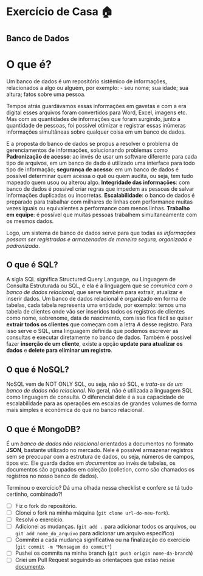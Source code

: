 # Exercício de Casa 🏠 

## Banco de Dados
# O que é?

Um banco de dados é um repositório sistêmico de informações, relacionados a algo ou alguém, por exemplo: - seu nome; sua idade; sua altura; fatos sobre uma pessoa. 

Tempos atrás guardávamos essas informações em gavetas e com a era digital esses arquivos foram convertidos para Word, Excel, imagens etc. Mas com as quantidades de informações que foram surgindo, junto a quantidade de pessoas, foi possível otimizar e registrar essas inúmeras informações simultâneas sobre qualquer coisa em um banco de dados. 

E a proposta do banco de dados se propus a resolver o problema de gerenciamentos de informações, solucionando problemas como **Padronização de acesso**: ao invés de usar um software diferente para cada tipo de arquivos, em um banco de dado é utilizado uma interface para todo tipo de informação; **segurança de acesso**: em um banco de dados é possível determinar quem acessa o quê ou quem audita, ou seja, tem tudo mapeado quem usou ou alterou algo. **Integridade das informações**: com banco de dados é possível criar regras que impedem as pessoas de salvar informações duplicadas ou incorretas. **Escalabilidade**: o banco de dados é preparado para trabalhar com milhares de linhas com performance muitas vezes iguais ou equivalentes a performance com menos linhas. **Trabalho em equipe**: é possível que muitas pessoas trabalhem simultaneamente com os mesmos dados.

Logo, um sistema de banco de dados serve para que todas as *informações possam ser registradas e armazenadas de maneira segura, organizada e padronizada*. 


## O que é SQL?

A sigla SQL significa Structured Query Language, ou Linguagem de Consulta Estruturada ou SQL, e ela é a linguagem que se *comunica com o banco de dados relacional*, que serve também para extrair, atualizar e inserir dados. 
Um banco de dados relacional é organizado em forma de tabelas, cada tabela representa uma entidade, por exemplo: temos uma tabela de clientes onde vão ser inseridos todos os registros de clientes como nome, sobrenome, data de nascimento, com isso fica fácil se quiser **extrair todos os clientes** que começam com a letra *A* desse registro. Para isso serve o SQL, uma linguagem definida que podemos escrever as consultas e executar diretamente no banco de dados. Também é possível fazer **inserção de um cliente**, existe a opção **update para atualizar os dados** e **delete para eliminar um registro**. 

## O que é NoSQL?
NoSQL vem de NOT ONLY SQL, ou seja, não só SQL, e *trata-se de um banco de dados não relacional*. No geral, não é utilizada a linguagem SQL como linguagem de consulta. O diferencial dele é a sua capacidade de escalabilidade para as operações em escalas de grandes volumes de forma mais simples e econômica do que no banco relacional.

## O que é MongoDB?
É um *banco de dados não relacional* orientados a documentos no formato **JSON**, bastante utilizado no mercado. Nele é possível armazenar registros sem se preocupar com a estrutura de dados, ou seja, números de campos, tipos etc. Ele guarda dados em *documentos* ao invés de tabelas, os documentos são agrupados em coleção (colletion, como são chamados os registros no nosso banco de dados). 


Terminou o exercício? Dá uma olhada nessa checklist e confere se tá tudo certinho, combinado?!

- [ ] Fiz o fork do repositório.
- [ ] Clonei o fork na minha máquina (`git clone url-do-meu-fork`).
- [ ] Resolvi o exercício.
- [ ] Adicionei as mudanças. (`git add .` para adicionar todos os arquivos, ou `git add nome_do_arquivo` para adicionar um arquivo específico)
- [ ] Commitei a cada mudança significativa ou na finalização do exercício (`git commit -m "Mensagem do commit"`)
- [ ] Pushei os commits na minha branch (`git push origin nome-da-branch`)
- [ ] Criei um Pull Request seguindo as orientaçoes que estao nesse [documento](/exercicios/para-casa/instrucoes-pull-request.md).